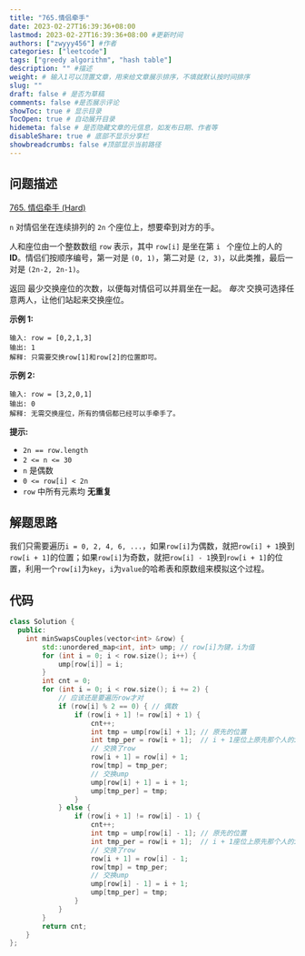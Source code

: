 ```yaml
---
title: "765.情侣牵手"
date: 2023-02-27T16:39:36+08:00
lastmod: 2023-02-27T16:39:36+08:00 #更新时间
authors: ["zwyyy456"] #作者
categories: ["leetcode"]
tags: ["greedy algorithm", "hash table"]
description: "" #描述
weight: # 输入1可以顶置文章，用来给文章展示排序，不填就默认按时间排序
slug: ""
draft: false # 是否为草稿
comments: false #是否展示评论
showToc: true # 显示目录
TocOpen: true # 自动展开目录
hidemeta: false # 是否隐藏文章的元信息，如发布日期、作者等
disableShare: true # 底部不显示分享栏
showbreadcrumbs: false #顶部显示当前路径
---
```

## 问题描述
[765. 情侣牵手 (Hard)](https://leetcode.cn/problems/couples-holding-hands/)

`n` 对情侣坐在连续排列的 `2n` 个座位上，想要牵到对方的手。

人和座位由一个整数数组 `row` 表示，其中 `row[i]` 是坐在第 `i ` 个座位上的人的
**ID**。情侣们按顺序编号，第一对是 `(0, 1)`，第二对是 `(2, 3)`，以此类推，最后一对是
`(2n-2, 2n-1)`。

返回 最少交换座位的次数，以便每对情侣可以并肩坐在一起。 _每次_ 交换可选择任意两人，让他们站起来交换座位。

**示例 1:**

```
输入: row = [0,2,1,3]
输出: 1
解释: 只需要交换row[1]和row[2]的位置即可。

```

**示例 2:**

```
输入: row = [3,2,0,1]
输出: 0
解释: 无需交换座位，所有的情侣都已经可以手牵手了。

```

**提示:**

- `2n == row.length`
- `2 <= n <= 30`
- `n` 是偶数
- `0 <= row[i] < 2n`
- `row` 中所有元素均 **无重复**

## 解题思路
我们只需要遍历`i = 0, 2, 4, 6, ...`，如果`row[i]`为偶数，就把`row[i] + 1`换到`row[i + 1]`的位置；如果`row[i]`为奇数，就把`row[i] - 1`换到`row[i + 1]`的位置，利用一个`row[i]`为`key`，`i`为`value`的哈希表和原数组来模拟这个过程。

## 代码
```cpp
class Solution {
  public:
    int minSwapsCouples(vector<int> &row) {
        std::unordered_map<int, int> ump; // row[i]为键，i为值
        for (int i = 0; i < row.size(); i++) {
            ump[row[i]] = i;
        }
        int cnt = 0;
        for (int i = 0; i < row.size(); i += 2) {
            // 应该还是要遍历row才对
            if (row[i] % 2 == 0) { // 偶数
                if (row[i + 1] != row[i] + 1) {
                    cnt++;
                    int tmp = ump[row[i] + 1]; // 原先的位置
                    int tmp_per = row[i + 1];  // i + 1座位上原先那个人的id
                    // 交换了row
                    row[i + 1] = row[i] + 1;
                    row[tmp] = tmp_per;
                    // 交换ump
                    ump[row[i] + 1] = i + 1;
                    ump[tmp_per] = tmp;
                }
            } else {
                if (row[i + 1] != row[i] - 1) {
                    cnt++;
                    int tmp = ump[row[i] - 1]; // 原先的位置
                    int tmp_per = row[i + 1];  // i + 1座位上原先那个人的id
                    // 交换了row
                    row[i + 1] = row[i] - 1;
                    row[tmp] = tmp_per;
                    // 交换ump
                    ump[row[i] - 1] = i + 1;
                    ump[tmp_per] = tmp;
                }
            }
        }
        return cnt;
    }
};
```